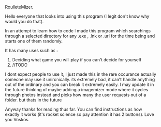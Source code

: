 RoulleteMizer.

Hello everyone that looks into using this program (I legit don't know why would you do that).

In an attempt to learn how to code I made this program which searchings through a selected directory for any .exe , .lnk or .url  for the time being and starts one of them randomly.

It has many uses such as :
1) Deciding what game you will play if you can't decide for yourself
2) //TODO


 I dont expect people to use it, I just made this in the rare occurance actually someone may use it unironically.
 its extremely bad, it can't handle anything out of the ordinary and you can break it extremely easily. 
I may update it in the future thinking of maybe adding a imagemizer mode where it cycles through photos instead and picks how many the user requests out of a folder. but thats in the future

Anyway thanks for reading thus far. You can find instructions as how exactly it works (it's rocket science so pay attention it has 2 buttons).
Love you Voskos.

